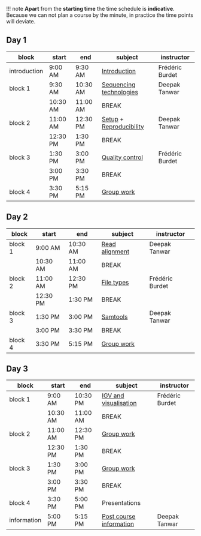 

!!! note
    **Apart** from the **starting time** the time schedule is **indicative**. Because we can not plan a course by the minute, in practice the time points will deviate. 

## Day 1

| block   	| start    	| end      	| subject                        	| instructor |
|---------	|----------	|----------	|--------------------------------	| ---------- |
| introduction 	| 9:00 AM  	| 9:30 AM 	| [Introduction](day1/intro.md) | Frédéric Burdet |
| block 1 	| 9:30 AM  	| 10:30 AM 	| [Sequencing technologies](day1/sequencing_technologies.md) | Deepak Tanwar |
|         	| 10:30 AM 	| 11:00 AM 	| BREAK                          	| |
| block 2 	| 11:00 AM 	| 12:30 PM 	| [Setup](day1/server_login.md) + [Reproducibility](day1/reproducibility.md)	     | Deepak Tanwar |
|         	| 12:30 PM 	| 1:30 PM  	| BREAK                          	| |
| block 3 	| 1:30 PM  	| 3:00 PM  	| [Quality control](day1/quality_control.md)              	 | Frédéric Burdet |
|         	| 3:00 PM  	| 3:30 PM  	| BREAK                          	| |
| block 4 	| 3:30 PM  	| 5:15 PM  	| [Group work](group_work.md)                   | |

## Day 2

| block   	| start    	| end      	| subject                             	| instructor |
|---------	|----------	|----------	|-------------------------------------	| ---------- |
| block 1 	| 9:00 AM  	| 10:30 AM 	| [Read alignment](day2/read_alignment.md)	| Deepak Tanwar |
|         	| 10:30 AM 	| 11:00 AM 	| BREAK                               	| |
| block 2 	| 11:00 AM 	| 12:30 PM 	| [File types](day2/file_types.md)              	| Frédéric Burdet |
|         	| 12:30 PM 	| 1:30 PM  	| BREAK                               	| |
| block 3 	| 1:30 PM  	| 3:00 PM  	| [Samtools](day2/samtools.md)  | Deepak Tanwar |
|         	| 3:00 PM  	| 3:30 PM  	| BREAK                               	| |
| block 4 	| 3:30 PM  	| 5:15 PM  	| [Group work](group_work.md)	| |

## Day 3

| block 	| start   	| end     	| subject       	|  instructor |
|-------	|---------	|---------	|---------------	| ---------- |
| block 1   | 9:00 AM 	| 10:30 PM 	|  [IGV and visualisation](day3/igv_visualisation.md)    	| Frédéric Burdet |
|           | 10:30 AM 	| 11:00 AM 	| BREAK                               	| |
| block 2  	| 11:00 AM 	| 12:30 PM 	| [Group work](group_work.md)       	| |
|           | 12:30 PM 	| 1:30 PM  	| BREAK                               	| |
| block 3 	| 1:30 PM  	| 3:00 PM  	| [Group work](group_work.md)     | |
|         	| 3:00 PM  	| 3:30 PM  	| BREAK                               	| |
| block 4  	| 3:30 PM 	| 5:00 PM 	| Presentations 	| |
| information   | 5:00 PM       | 5:15 PM       | [Post course information](docs/assets/pdf/09_post_course.pdf)    | Deepak Tanwar |
